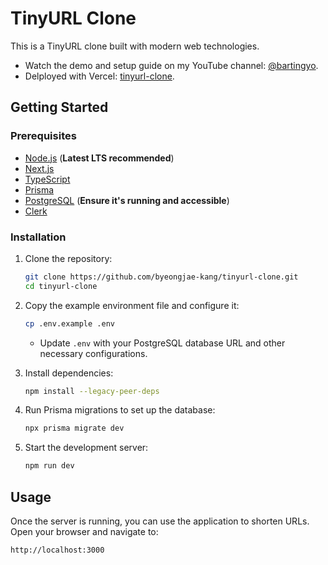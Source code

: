 # TinyURL Clone

This is a TinyURL clone built with modern web technologies. 
- Watch the demo and setup guide on my YouTube channel: [@bartingyo](https://youtube.com/@bartingyo?si=NzZVgkMxTTItqw7y).
- Delployed with Vercel: [tinyurl-clone](https://tinyurl-clone-demo.vercel.app/). 

## Getting Started

### Prerequisites

- [Node.js](https://nodejs.org/) (**Latest LTS recommended**)
- [Next.js](https://nextjs.org/)
- [TypeScript](https://www.typescriptlang.org/)
- [Prisma](https://www.prisma.io/) 
- [PostgreSQL](https://www.postgresql.org/) (**Ensure it's running and accessible**)
- [Clerk](https://clerk.dev/)

### Installation

1. Clone the repository:

   ```sh
   git clone https://github.com/byeongjae-kang/tinyurl-clone.git
   cd tinyurl-clone
   ```

2. Copy the example environment file and configure it:

   ```sh
   cp .env.example .env
   ```

   - Update `.env` with your PostgreSQL database URL and other necessary configurations.

3. Install dependencies:

   ```sh
   npm install --legacy-peer-deps
   ```

4. Run Prisma migrations to set up the database:

   ```sh
   npx prisma migrate dev
   ```

5. Start the development server:

   ```sh
   npm run dev
   ```

## Usage

Once the server is running, you can use the application to shorten URLs. Open your browser and navigate to:

```
http://localhost:3000
```
